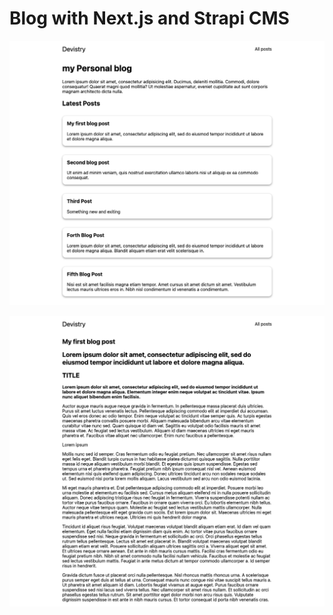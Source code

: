 # Blog with Next.js and Strapi CMS

![first-image](/next-strapi-blog-1.png)

![second-image](/next-strapi-blog-2.png)